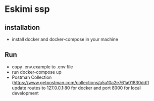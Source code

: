 # Eskimi ssp

## installation
- install docker and docker-compose in your machine

## Run
- copy .env.example to .env file
- run docker-compose up
- Postman Collection (https://www.getpostman.com/collections/a5a10a2e761a01830ddf) update routes to 127.0.0.1:80 for docker and port 8000 for local development
